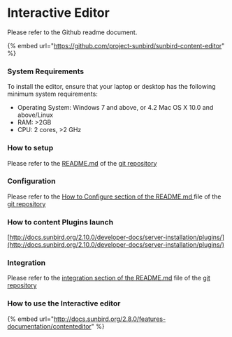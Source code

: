# Interactive Editor

Please refer to the Github readme document.

{% embed url="https://github.com/project-sunbird/sunbird-content-editor" %}

### System Requirements <a href="#system-requirements" id="system-requirements"></a>

To install the editor, ensure that your laptop or desktop has the following minimum system requirements:

* Operating System: Windows 7 and above, or 4.2 Mac OS X 10.0 and above/Linux
* RAM: >2GB
* CPU: 2 cores, >2 GHz

### How to setup

Please refer to the [README.md](https://github.com/project-sunbird/sunbird-content-editor#how-to-setup-sunbird-content-editor-in-your-local-machine) of the [git repository](https://github.com/project-sunbird/sunbird-content-editor)

### Configuration

Please refer to the [How to Configure section of the README.md ](https://github.com/project-sunbird/sunbird-content-editor#how-to-configure-the-sunbird-content-editor)file of the [git repository](https://github.com/project-sunbird/sunbird-content-editor)

### How to content Plugins launch

[http://docs.sunbird.org/2.10.0/developer-docs/server-installation/plugins/](http://docs.sunbird.org/2.10.0/developer-docs/server-installation/plugins/)

### Integration

Please refer to the [integration section of the README.md](https://github.com/gouravmore/sunbird-generic-editor/blob/release-4.8.0/README.md#integration) file of the [git repository](https://github.com/project-sunbird/sunbird-content-editor)

### How to use the Interactive editor

{% embed url="http://docs.sunbird.org/2.8.0/features-documentation/contenteditor" %}
